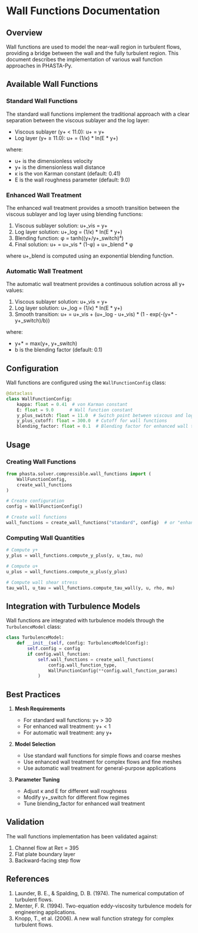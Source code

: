 # Wall Functions Documentation

## Overview
Wall functions are used to model the near-wall region in turbulent flows, providing a bridge between the wall and the fully turbulent region. This document describes the implementation of various wall function approaches in PHASTA-Py.

## Available Wall Functions

### Standard Wall Functions
The standard wall functions implement the traditional approach with a clear separation between the viscous sublayer and the log layer:

- Viscous sublayer (y+ < 11.0): u+ = y+
- Log layer (y+ ≥ 11.0): u+ = (1/κ) * ln(E * y+)

where:
- u+ is the dimensionless velocity
- y+ is the dimensionless wall distance
- κ is the von Karman constant (default: 0.41)
- E is the wall roughness parameter (default: 9.0)

### Enhanced Wall Treatment
The enhanced wall treatment provides a smooth transition between the viscous sublayer and log layer using blending functions:

1. Viscous sublayer solution: u+_vis = y+
2. Log layer solution: u+_log = (1/κ) * ln(E * y+)
3. Blending function: φ = tanh((y+/y+_switch)⁴)
4. Final solution: u+ = u+_vis * (1-φ) + u+_blend * φ

where u+_blend is computed using an exponential blending function.

### Automatic Wall Treatment
The automatic wall treatment provides a continuous solution across all y+ values:

1. Viscous sublayer solution: u+_vis = y+
2. Log layer solution: u+_log = (1/κ) * ln(E * y+)
3. Smooth transition: u+ = u+_vis + (u+_log - u+_vis) * (1 - exp(-(y+* - y+_switch)/b))

where:
- y+* = max(y+, y+_switch)
- b is the blending factor (default: 0.1)

## Configuration

Wall functions are configured using the `WallFunctionConfig` class:

```python
@dataclass
class WallFunctionConfig:
    kappa: float = 0.41  # von Karman constant
    E: float = 9.0      # Wall function constant
    y_plus_switch: float = 11.0  # Switch point between viscous and log layers
    y_plus_cutoff: float = 300.0  # Cutoff for wall functions
    blending_factor: float = 0.1  # Blending factor for enhanced wall treatment
```

## Usage

### Creating Wall Functions
```python
from phasta.solver.compressible.wall_functions import (
    WallFunctionConfig,
    create_wall_functions
)

# Create configuration
config = WallFunctionConfig()

# Create wall functions
wall_functions = create_wall_functions("standard", config)  # or "enhanced" or "automatic"
```

### Computing Wall Quantities
```python
# Compute y+
y_plus = wall_functions.compute_y_plus(y, u_tau, nu)

# Compute u+
u_plus = wall_functions.compute_u_plus(y_plus)

# Compute wall shear stress
tau_wall, u_tau = wall_functions.compute_tau_wall(y, u, rho, mu)
```

## Integration with Turbulence Models

Wall functions are integrated with turbulence models through the `TurbulenceModel` class:

```python
class TurbulenceModel:
    def __init__(self, config: TurbulenceModelConfig):
        self.config = config
        if config.wall_function:
            self.wall_functions = create_wall_functions(
                config.wall_function_type,
                WallFunctionConfig(**config.wall_function_params)
            )
```

## Best Practices

1. **Mesh Requirements**
   - For standard wall functions: y+ > 30
   - For enhanced wall treatment: y+ < 1
   - For automatic wall treatment: any y+

2. **Model Selection**
   - Use standard wall functions for simple flows and coarse meshes
   - Use enhanced wall treatment for complex flows and fine meshes
   - Use automatic wall treatment for general-purpose applications

3. **Parameter Tuning**
   - Adjust κ and E for different wall roughness
   - Modify y+_switch for different flow regimes
   - Tune blending_factor for enhanced wall treatment

## Validation

The wall functions implementation has been validated against:
1. Channel flow at Reτ = 395
2. Flat plate boundary layer
3. Backward-facing step flow

## References

1. Launder, B. E., & Spalding, D. B. (1974). The numerical computation of turbulent flows.
2. Menter, F. R. (1994). Two-equation eddy-viscosity turbulence models for engineering applications.
3. Knopp, T., et al. (2006). A new wall function strategy for complex turbulent flows. 